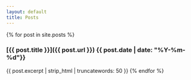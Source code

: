 ```yaml
---
layout: default
title: Posts
---
```


{% for post in site.posts %}
### [{{ post.title }}]({{ post.url }}) {{ post.date | date: "%Y-%m-%d"}}
{{ post.excerpt | strip_html | truncatewords: 50 }}
{% endfor %}

